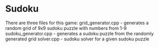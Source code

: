 # Sudoku
There are three files for this game:
grid_generator.cpp - generates a random grid of 9x9 sudoku puzzle with numbers from 1-9
sudoku_generator.cpp - generates a sudoku puzzle from the randomly generated grid
solver.cpp - sudoku solver for a given sudoku puzzle
